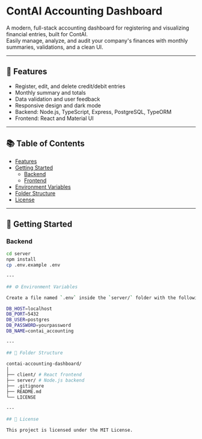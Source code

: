 # ContAI Accounting Dashboard

A modern, full-stack accounting dashboard for registering and visualizing financial entries, built for ContAI.  
Easily manage, analyze, and audit your company's finances with monthly summaries, validations, and a clean UI.

---

## 🚀 Features

- Register, edit, and delete credit/debit entries
- Monthly summary and totals
- Data validation and user feedback
- Responsive design and dark mode
- Backend: Node.js, TypeScript, Express, PostgreSQL, TypeORM
- Frontend: React and Material UI

---

## 📚 Table of Contents

- [Features](#-features)
- [Getting Started](#-getting-started)
  - [Backend](#backend)
  - [Frontend](#frontend)
- [Environment Variables](#️-environment-variables)
- [Folder Structure](#-folder-structure)
- [License](#-license)

---

## 🏁 Getting Started

### Backend

```bash
cd server
npm install
cp .env.example .env

---

## ⚙️ Environment Variables

Create a file named `.env` inside the `server/` folder with the following content:

DB_HOST=localhost
DB_PORT=5432
DB_USER=postgres
DB_PASSWORD=yourpassword
DB_NAME=contai_accounting

---

## 📁 Folder Structure

contai-accounting-dashboard/
│
├── client/ # React frontend
├── server/ # Node.js backend
├── .gitignore
├── README.md
└── LICENSE

---

## 📄 License

This project is licensed under the MIT License.


